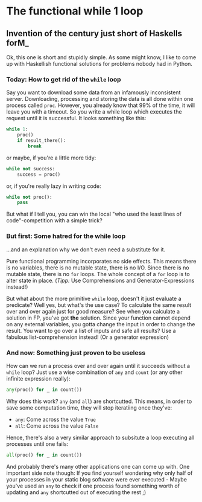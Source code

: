 # The functional while 1 loop

## Invention of the century just short of Haskells forM_

Ok, this one is short and stupidly simple.
As some might know, I like to come up with Haskellish functional solutions for problems nobody had in Python.

### Today: How to get rid of the ```while``` loop

Say you want to download some data from an infamously inconsistent server.
Downloading, processing and storing the data is all done within one process called ```proc```.
However, you already know that 99% of the time, it will leave you with a timeout.
So you write a while loop which executes the request until it is successful.
It looks something like this:

~~~python
while 1:
    proc()
    if result_there():
        break
~~~

or maybe, if you're a little more tidy:

~~~python
while not success:
    success = proc()
~~~

or, if you're really lazy in writing code:

~~~python
while not proc():
    pass
~~~

But what if I tell you, you can win the local "who used the least lines of code"-competition with a simple trick?

<!--Say we are brave functional programming monks (Hughes, 1990) coming from the vast meadows of Haskell land
where eager computation needs a to be forced**!** *(Some might not get the joke)*-->

### But first: Some hatred for the while loop

...and an explanation why we don't even need a substitute for it.

Pure functional programming incorporates no side effects.
This means there is no variables, there is no mutable state, there is no I/O.
Since there is no mutable state, there is no ```for``` loops.
The whole concept of a ```for``` loop is to alter state in place.
(*Tipp:* Use Comprehensions and Generator-Expressions instead!)

But what about the more primitive ```while``` loop, doesn't it just evaluate a predicate?
Well yes, but what's the use case? To calculate the same result over and over again just for good measure?
See when you calculate a solution in FP, you've got **the** solution.
Since your function cannot depend on any external variables, you gotta change the input in order to change the result.
You want to go over a list of inputs and safe all results? Use a fabulous list-comprehension instead! (Or a generator expression)

### And now: Something just proven to be useless

How can we run a process over and over again until it succeeds without a ```while``` loop?
Just use a wise combination of ```any``` and ```count``` (or any other infinite expression really):

~~~python
any(proc() for _ in count())
~~~

Why does this work?
```any``` (and ```all```) are shortcutted.
This means, in order to save some computation time, they will stop iteratiing once they've:

+ ```any```: Come across the value ```True```
+ ```all```: Come across the value ```False```

Hence, there's also a very similar approach to subsitute a loop executing all processes until one fails:

~~~python
all(proc() for _ in count())
~~~

And probably there's many other applications one can come up with.
One important side note though: If you find yourself wondering why only half of your processes in your static blog software were ever executed - Maybe you've used an ```any``` to check if one process found something worth of updating and ```any``` shortcutted out of executing the rest ;)
